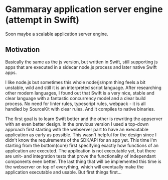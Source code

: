 # Gammaray application server engine (attempt in Swift)

Soon maybe a scalable application server engine.

## Motivation

Basically the same as the js version, but written in Swift, still supporting js apps that are executed in a sidecar node.js process and later native Swift apps.

I like node.js but sometimes this whole node/js/npm thing feels a bit unstable, wild and still it is an interpreted script language. After researching other modern languages, I found out that Swift is a very nice, stable and clear language with a fantastic concurrency model and a clear build process. No need for linter rules, typescript rules, webpack - it is all handled by SourceKit with clear rules. And it compiles to native binaries.

The first goal is to learn Swift better and the other is rewriting the appserver with an even better design. In the previous version I used a top-down approach first starting with the webserver part to have an executable application as early as possible. This wasn't helpful for the design since I didn't know the requirements of the SDK/API for an app yet. This time I'm starting from the bottom(core) first specifying exactly how functions of an application are executed. The application is not executable yet, but there are unit- and integration tests that prove the functionality of independant components even better. The last thing that will be implemented this time is the webserver on top of everything, which will eventually make the application executable and usable. But first things first...
